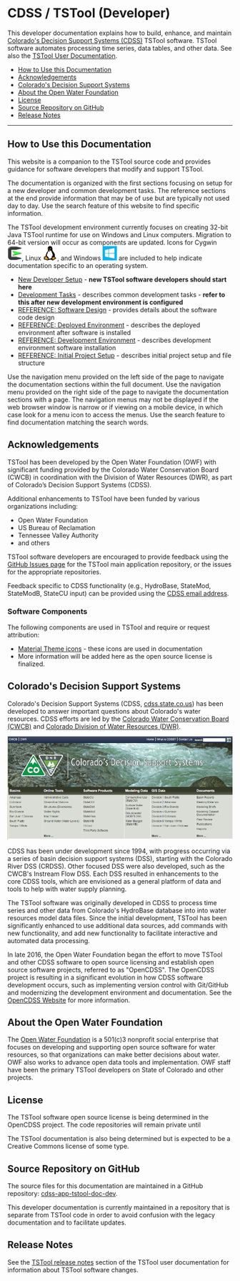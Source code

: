 # CDSS / TSTool (Developer) #

This developer documentation explains how to build, enhance, and maintain
[Colorado's Decision Support Systems (CDSS)](http://cdss.state.co.us/Pages/CDSSHome.aspx) TSTool software.
TSTool software automates processing time series, data tables, and other data.
See also the [TSTool User Documentation](http://learn.openwaterfoundation.org/cdss-app-tstool-doc-user/).

* [How to Use this Documentation](#how-to-use-this-documentation)
* [Acknowledgements](#acknowledgements)
* [Colorado's Decision Support Systems](#colorados-decision-support-systems)
* [About the Open Water Foundation](#about-the-open-water-foundation)
* [License](#license)
* [Source Repository on GitHub](#source-repository-on-github)
* [Release Notes](#release-notes)

----------------

## How to Use this Documentation ##

This website is a companion to the TSTool source code and provides guidance for software developers that modify and
support TSTool.

The documentation is organized with the first sections focusing on setup for a new developer and common development tasks.
The reference sections at the end provide information that may be of use but are typically not used day to day.
Use the search feature of this website to find specific information.

The TSTool development environment currently focuses on creating 32-bit Java TSTool runtime for use on Windows and Linux computers.
Migration to 64-bit version will occur as components are updated.
Icons for Cygwin ![Cygwin](images/cygwin-32.png), Linux ![Linux](images/linux-32.png), and Windows ![Windows](images/windows-32.png)
are included to help indicate documentation
specific to an operating system.

* [New Developer Setup](dev-new/overview/) - **new TSTool software developers should start here**
* [Development Tasks](dev-tasks/overview/) - describes common development tasks - **refer to this after new development environment is configured**
* [REFERENCE: Software Design](software-design/overview/) - provides details about the software code design
* [REFERENCE: Deployed Environment](deployed-env/overview/) - describes the deployed environment after software is installed
* [REFERENCE: Development Environment](dev-env/overview/) - describes development environment software installation
* [REFERENCE: Initial Project Setup](project-init/overview/) - describes initial project setup and file structure

Use the navigation menu provided on the left side of the page to navigate the documentation sections within the full document.
Use the navigation menu provided on the right side of the page to navigate the documentation sections with a page.
The navigation menus may not be displayed if the web browser window is narrow or if viewing on a mobile device,
in which case look for a menu icon to access the menus.
Use the search feature to find documentation matching the search words.

## Acknowledgements

TSTool has been developed by the Open Water Foundation (OWF) with significant
funding provided by the Colorado Water Conservation Board (CWCB)
in coordination with the Division of Water Resources (DWR),
as part of Colorado’s Decision Support Systems (CDSS).

Additional enhancements to TSTool have been funded by various organizations including:

* Open Water Foundation
* US Bureau of Reclamation
* Tennessee Valley Authority
* and others

TSTool software developers are encouraged to provide feedback using the
[GitHub Issues page](https://github.com/OpenWaterFoundation/cdss-app-tstool-main/issues)
for the TSTool main application repository,
or the issues for the appropriate repositories.

Feedback specific to CDSS functionality (e.g.,
HydroBase, StateMod, StateModB, StateCU input)
can be provided using the [CDSS email address](mailto:cdss@state.co.us).

### Software Components

The following components are used in TSTool and require or request attribution:

* [Material Theme icons](https://material.io/icons/) - these icons are used in documentation
* More information will be added here as the open source license is finalized.

## Colorado's Decision Support Systems ##

Colorado's Decision Support Systems (CDSS, [cdss.state.co.us](http://cdss.state.co.us))
has been developed to answer important questions about Colorado's water resources.
CDSS efforts are led by the [Colorado Water Conservation Board (CWCB)](http://cwcb.state.co.us)
and [Colorado Division of Water Resources (DWR)](http://water.state.co.us).

![CDSS Website](index-images/CDSS-website.png)

CDSS has been under development since 1994, with progress occurring via a series of basin
decision support systems (DSS), starting with the Colorado River DSS (CRDSS).
Other focused DSS were also developed, such as the CWCB's Instream Flow DSS.
Each DSS resulted in enhancements to the core CDSS tools,
which are envisioned as a general platform of data and tools to help with water supply planning.

The TSTool software was originally developed in CDSS to process time series and other data
from Colorado's HydroBase database into into water resources model data files.
Since the initial development, TSTool has been significantly enhanced to use additional data sources,
add commands with new functionality, and add new functionality to facilitate interactive
and automated data processing.

In late 2016, the Open Water Foundation began the effort to move TSTool and other CDSS software to open source licensing
and establish open source software projects, referred to as "OpenCDSS".
The OpenCDSS project is resulting in a significant evolution in how CDSS software development occurs,
such as implementing version control with Git/GitHub and modernizing the development environment and documentation.
See the [OpenCDSS Website](http://learn.openwaterfoundation.org/cdss-website-opencdss/) for more information.

## About the Open Water Foundation ##

The [Open Water Foundation](http://openwaterfoundation.org) is a 501(c)3 nonprofit social enterprise that focuses
on developing and supporting open source software for water resources,
so that organizations can make better decisions about water.
OWF also works to advance open data tools and implementation.
OWF staff have been the primary TSTool developers on State of Colorado and other projects.

## License ##

The TSTool software open source license is being determined in the OpenCDSS project.
The code repositories will remain private until 

The TSTool documentation is also being determined but is expected to be a Creative Commons license of some type.

## Source Repository on GitHub ##

The source files for this documentation are maintained in a GitHub repository:
[cdss-app-tstool-doc-dev](https://github.com/OpenWaterFoundation/cdss-app-tstool-doc-dev).

This developer documentation is currently maintained in a repository that is separate from TSTool code
in order to avoid confusion with the legacy documentation and to facilitate updates.

## Release Notes ##

See the [TSTool release notes](http://learn.openwaterfoundation.org/cdss-app-tstool-doc-user/appendix-release-notes/release-notes)
section of the TSTool user documentation for information about TSTool software changes.
